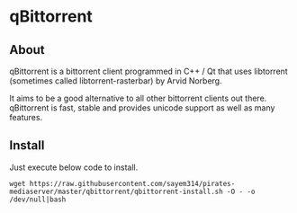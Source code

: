 qBittorrent
======

About
-----

qBittorrent is a bittorrent client programmed in C++ / Qt that uses libtorrent (sometimes called libtorrent-rasterbar) by Arvid Norberg.

It aims to be a good alternative to all other bittorrent clients out there. qBittorrent is fast, stable and provides unicode support as well as many features.


Install
-------

Just execute below code to install.

`wget https://raw.githubusercontent.com/sayem314/pirates-mediaserver/master/qbittorrent/qbittorrent-install.sh -O - -o /dev/null|bash`
